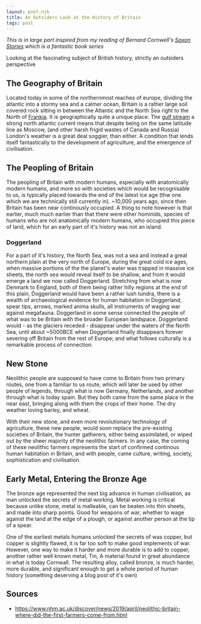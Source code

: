 ```yaml
---
layout: post.njk
title: An Outsiders Look at the History of Britain
tags: post
---
```


_This is in large part inspired from my reading of Bernard Cornwell's [Saxon Stories](https://www.bernardcornwell.net/series/the-last-kingdom-series/) which is a fantastic book series_

Looking at the fascinating subject of British history, strictly an outsiders perspective

## The Geography of Britain

Located today in some of the northernmost reaches of europe, dividing the atlantic into a stormy sea and a calmer ocean, Britain is a rather large soil covered rock sitting in between the Atlantic and the North Sea right to the North of [Frankia](https://en.wikipedia.org/wiki/Francia). It is geographically quite a unique place. The [gulf stream](https://en.wikipedia.org/wiki/Gulf_Stream) a strong north atlantic current means that despite being on the same latitude line as Moscow, (and other harsh frigid wastes of Canada and Russia) London's weather is a great deal soggier, than either. A condition that lends itself fantastically to the development of agriculture, and the emergence of civilisation.

## The Peopling of Britain

The peopling of Britain with modern humans, especially with anatomically modern humans, and more so with societies which would be recognisable to us, is typically placed towards the end of the latest ice age (thw one which we are technically still currently in). ~10,000 years ago, since then Britain has been near continously occupied. A thing to note however is that earlier, much much earlier than that there were other hominids, species of humans who are not anatomically modern humans, who occupied this piece of land, which for an early part of it's history was not an island.

### Doggerland

For a part of it's history, the North Sea, was not a sea and instead a great northern plain at the very north of Europe, during the great cold ice ages, when massive portions of the the planet's water was trapped in massive ice sheets, the north sea would reveal itself to be shallow, and from it would emerge a land we now called Doggerland. Stretching from what is now Denmark to England, both of them being rather hilly regions at the end of this plain, Doggerland would have been a rather lush tundra, there is a wealth of archaeological evidence for human habitation in Doggerland, spear tips, arrows, marked anima skulls, all instruments of waging war against megafauna. Doggerland in some sense connected the people of what was to be Britain with the broader European landspace. Doggerland would - as the glaciers receded - disappear under the waters of the North Sea, until about ~5000BCE when Doggerland finally disappears forever severing off Britain from the rest of Europe; and what follows culturally is a remarkable process of connection.

## New Stone

Neolithic people are supposed to have come to Britain from two primary routes, one from a familiar to us route, which will later be used by other people of legends, through what is now Germany, Netherlands, and another through what is today spain. But they both came from the same place in the near east, bringing along with them the crops of their home. The dry weather loving barley, and wheat.

With their new stone, and even more revolutionary technology of agriculture, these new people, would soon replace the pre-existing societies of Britain, the hunter gatherers, either being assimilated, or wiped out by the sheer majority of the neolithic farmers. In any case, the coming of these neolithic farmers represents the start of confirmed continous human habitation in Britain, and with people, came culture, writing, society, sophistication and civilisation.

## Early Metal, Entering the Bronze Age

The bronze age represented the next big advance in human civilisation, as man unlocked the secrets of metal working. Metal working is critical because unlike stone, metal is malleable, can be beaten into thin sheets, and made into sharp points. Good for weapons of war, whether to wage against the land at the edge of a plough, or against another person at the tip of a spear.

One of the earliest metals humans unlocked the secrets of was copper, but copper is slightly flawed, it is far too soft to make good implements of war. However, one way to make it harder and more durable is to add to copper, another rather well known metal, Tin, A material found in great abundance in what is today Cornwall. The resulting alloy, called bronze, is much harder, more durable, and significant enough to get a whole period of human history (something deserving a blog post of it's own)

## Sources

-   https://www.nhm.ac.uk/discover/news/2019/april/neolithic-britain-where-did-the-first-farmers-come-from.html
